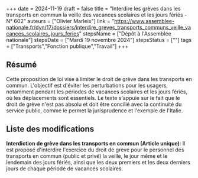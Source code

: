 +++
date = 2024-11-19
draft = false
title = "Interdire les grèves dans les transports en commun la veille des vacances scolaires et les jours fériés - N° 602"
auteurs = ["Olivier Marleix"]
link = "https://www.assemblee-nationale.fr/dyn/17/dossiers/interdire_greves_transports_communs_veille_vacances_scolaires_jours_feries"
stepsName = ["Dépôt à l'Assemblée nationale"]
stepsDate = ["Mardi 19 novembre 2024"]
stepsStatus = [""]
tags = ["Transports","Fonction publique","Travail"]
+++

## Résumé

Cette proposition de loi vise à limiter le droit de grève dans les transports en commun. L'objectif est d'éviter les perturbations pour les usagers, notamment pendant les périodes de vacances scolaires et les jours fériés, où les déplacements sont essentiels. Le texte s'appuie sur le fait que le droit de grève n'est pas absolu et doit être concilié avec la continuité du service public, comme le permet la jurisprudence et l'exemple de l'Italie.

## Liste des modifications

**Interdiction de grève dans les transports en commun (Article unique)**: Il est proposé d'interdire l'exercice du droit de grève pour le personnel des transports en commun (public et privé) la veille, le jour même et le lendemain des jours fériés, ainsi que les deux premiers et les deux derniers jours de chaque période de vacances scolaires.
